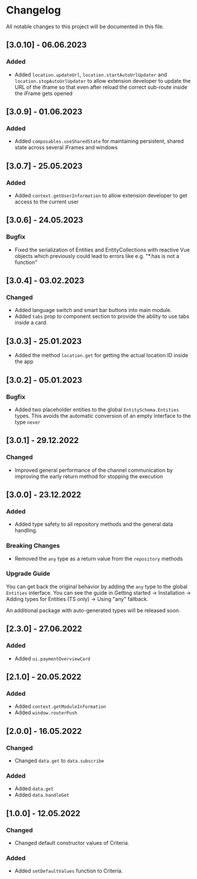 # Changelog

All notable changes to this project will be documented in this file.

## [3.0.10] - 06.06.2023

### Added

- Added `location.updateUrl`, `location.startAutoUrlUpdater` and `location.stopAutoUrlUpdater` to allow extension developer to update the URL of the iframe so that even after reload the correct sub-route inside the iFrame gets opened

## [3.0.9] - 01.06.2023

### Added

- Added `composables.useSharedState` for maintaining persistent, shared state across several iFrames and windows

## [3.0.7] - 25.05.2023

### Added

- Added `context.getUserInformation` to allow extension developer to get access to the current user

## [3.0.6] - 24.05.2023

### Bugfix

- Fixed the serialization of Entities and EntityCollections with reactive Vue objects which previously could lead to errors like e.g. "*.has is not a function"

## [3.0.4] - 03.02.2023

### Changed

- Added language switch and smart bar buttons into main module.
- Added `tabs` prop to component section to provide the ability to use tabs inside a card.

## [3.0.3] - 25.01.2023
- Added the method `location.get` for getting the actual location ID inside the app

## [3.0.2] - 05.01.2023

### Bugfix

- Added two placeholder entities to the global `EntitySchema.Entities` types.
  This avoids the automatic conversion of an empty interface to the type `never`

## [3.0.1] - 29.12.2022

### Changed

- Improved general performance of the channel communication by improving the early return method for stopping the execution

## [3.0.0] - 23.12.2022

### Added

- Added type safety to all repository methods and the general data handling.

### Breaking Changes

- Removed the `any` type as a return value from the `repository` methods

### Upgrade Guide

You can get back the original behavior by adding the `any` type to the global `Entities` interface. You can
see the guide in Getting started → Installation → Adding types for Entities (TS only) → Using "any" fallback.

An additional package with auto-generated types will be released soon.

## [2.3.0] - 27.06.2022

### Added

- Added `ui.paymentOverviewCard`

## [2.1.0] - 20.05.2022

### Added

- Added `context.getModuleInformation`
- Added `window.routerPush`

## [2.0.0] - 16.05.2022

### Changed

- Changed `data.get` to `data.subscribe`

### Added

- Added `data.get`
- Added `data.handleGet`

## [1.0.0] - 12.05.2022

### Changed

- Changed default constructor values of Criteria.

### Added

- Added `setDefaultValues` function to Criteria.
